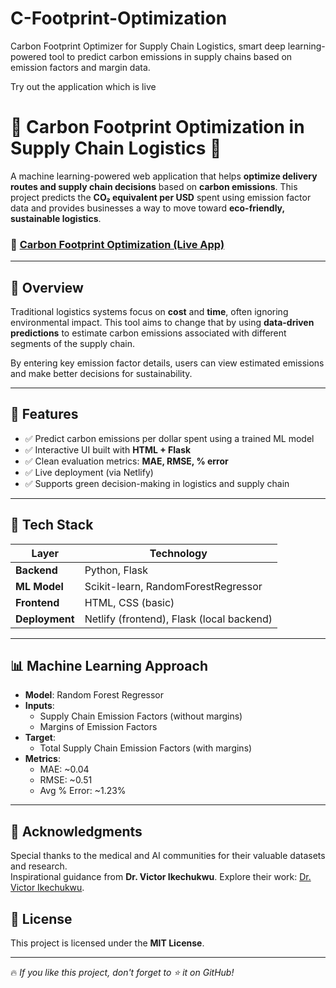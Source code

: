 # C-Footprint-Optimization 
Carbon Footprint Optimizer for Supply Chain Logistics, smart deep learning-powered tool to predict carbon emissions in supply chains based on emission factors and margin data. 

Try out the application which is live 
# 🌱 Carbon Footprint Optimization in Supply Chain Logistics 🚛

A machine learning-powered web application that helps **optimize delivery routes and supply chain decisions** based on **carbon emissions**. This project predicts the **CO₂ equivalent per USD** spent using emission factor data and provides businesses a way to move toward **eco-friendly, sustainable logistics**.

### 🔗 [Carbon Footprint Optimization (Live App)](https://visionary-croissant-257d82.netlify.app/)

---

## 📌 Overview

Traditional logistics systems focus on **cost** and **time**, often ignoring environmental impact. This tool aims to change that by using **data-driven predictions** to estimate carbon emissions associated with different segments of the supply chain.

By entering key emission factor details, users can view estimated emissions and make better decisions for sustainability.

---

## 🚀 Features

- ✅ Predict carbon emissions per dollar spent using a trained ML model
- ✅ Interactive UI built with **HTML + Flask**
- ✅ Clean evaluation metrics: **MAE, RMSE, % error**
- ✅ Live deployment (via Netlify)
- ✅ Supports green decision-making in logistics and supply chain

---

## 🧠 Tech Stack

| Layer        | Technology           |
|--------------|----------------------|
| **Backend**  | Python, Flask        |
| **ML Model** | Scikit-learn, RandomForestRegressor |
| **Frontend** | HTML, CSS (basic)    |
| **Deployment** | Netlify (frontend), Flask (local backend) |

---

## 📊 Machine Learning Approach

- **Model**: Random Forest Regressor
- **Inputs**:  
  - Supply Chain Emission Factors (without margins)  
  - Margins of Emission Factors  
- **Target**:  
  - Total Supply Chain Emission Factors (with margins)
- **Metrics**:
  - MAE: ~0.04
  - RMSE: ~0.51
  - Avg % Error: ~1.23%

---

## 🤝 **Acknowledgments**
Special thanks to the medical and AI communities for their valuable datasets and research.  
Inspirational guidance from **Dr. Victor Ikechukwu**. Explore their work: [Dr. Victor Ikechukwu](https://github.com/Victor-Ikechukwu). 


## 📜 License
This project is licensed under the **MIT License**.

---
🔥 *If you like this project, don't forget to ⭐ it on GitHub!*

